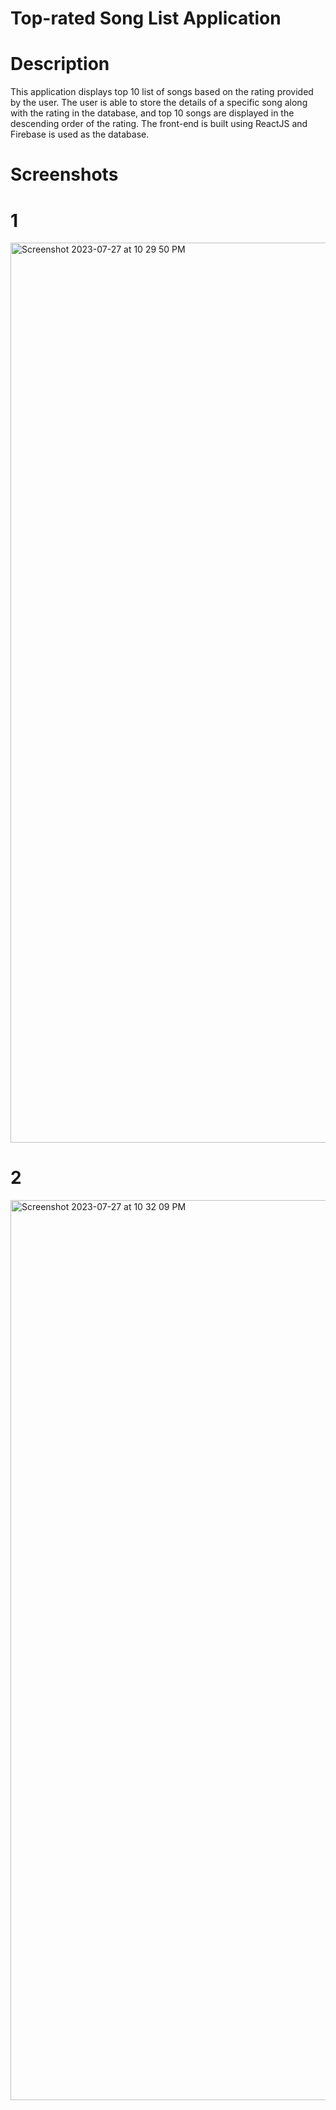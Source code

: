 # Top-rated Song List Application

# Description
This application displays top 10 list of songs based on the rating provided by the user. The user is able to store the details of a specific song along with the rating in the database, and top 10 songs are displayed in the descending order of the rating. The front-end is built using ReactJS and Firebase is used as the database.

# Screenshots
# 1

<img width="1440" alt="Screenshot 2023-07-27 at 10 29 50 PM" src="https://github.com/meghanaadiga7/Top-Rated-Song/assets/106051990/904c66f2-2671-4c0d-bfd0-00f4519794ad">

# 2

<img width="1440" alt="Screenshot 2023-07-27 at 10 32 09 PM" src="https://github.com/meghanaadiga7/Top-Rated-Song/assets/106051990/6f80f695-2bd5-413b-bee8-128bbe390765">
